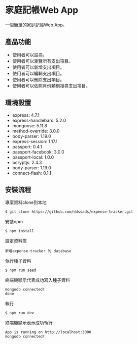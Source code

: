 # 家庭記帳Web App
一個簡單的家庭記帳Web App。

## 產品功能
- 使用者可以註冊。
- 使用者可以瀏覽所有支出項目。
- 使用者可以新增支出項目。
- 使用者可以編輯支出項目。
- 使用者可以刪除支出項目。
- 使用者可以依照月份類別搜尋支出項目。

## 環境設置
- express: 4.7.1
- express-handlebars: 5.2.0
- mongoose: 5.11.8
- method-override: 3.0.0
- body-parser: 1.19.0
- express-session: 1.17.1
- passport: 0.4.1
- passport-facebook: 3.0.0
- passport-local: 1.0.0
- bcryptjs: 2.4.3
- body-parser: 1.19.0
- connect-flash: 0.1.1


## 安裝流程

專案資料clone到本地

```
$ git clone https://github.com/ddssads/expense-tracker.git
```
安裝npm

```
$ npm install
```
設定資料庫
```
新增expense-tracker 的 database
```

執行種子資料
```
$ npm run seed
```
終端機顯示代表成功寫入種子資料
```
mongodb connected!
done
```
執行

```
$ npm run dev
```

終端機顯示表示成功執行
```
App is running on http://localhost:3000
mongodb connected!
```